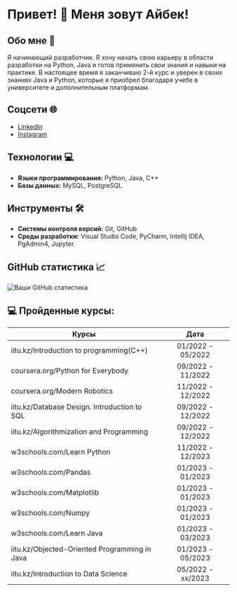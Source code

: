 # Привет! 👋 Меня зовут Айбек!

## Обо мне 📝
Я начинающий разработчик. Я хочу начать свою карьеру в области разработки на Python, Java и готов применить свои знания и навыки на практике. В настоящее время я заканчиваю 2-й курс и уверен в своих знаниях Java и Python, которые я приобрел благодаря учебе в университете и дополнительным платформам. 

## Соцсети 🌐
- [LinkedIn](https://www.linkedin.com/in/aibek-shynazbek-69458723a/)
- [Instagram](https://www.instagram.com/aakkuliyev/)

## Технологии 💻
- **Языки программирования:** Python, Java, C++
- **Базы данных:** MySQL, PostgreSQL

## Инструменты 🛠️
- **Системы контроля версий:** Git, GitHub
- **Среды разработки:** Visual Studio Code, PyCharm, Intellij IDEA, PgAdmin4, Jupyter.

## GitHub статистика 📈
![Ваши GitHub статистика](https://github-readme-stats.vercel.app/api?username=aakkuliyev&show_icons=true&theme=radical)

## 💻 Пройденные курсы:

| Курсы                                                           | Дата              |
| ----------------------------------------------------------------| :---------------: |
| iitu.kz/Introduction to programming(C++)                        | 01/2022 - 05/2022 |
| coursera.org/Python for Everybody                               | 09/2022 - 11/2022 |
| coursera.org/Modern Robotics                                    | 11/2022 - 12/2022 |
| iitu.kz/Database Design. Introduction to SQL                    | 09/2022 - 12/2022 |
| iitu.kz/Algorithmization and Programming                        | 09/2022 - 12/2022 |
| w3schools.com/Learn Python                                      | 11/2022 - 12/2023 |
| w3schools.com/Pandas                                            | 01/2023 - 01/2023 |
| w3schools.com/Matplotlib                                        | 01/2023 - 01/2023 |
| w3schools.com/Numpy                                             | 01/2023 - 01/2023 |
| w3schools.com/Learn Java                                        | 01/2023 - 03/2023 |
| iitu.kz/Objected-Oriented Programming in Java                   | 01/2023 - 05/2023 |
| iitu.kz/Introduction to Data Science                            | 05/2022 - xx/2023 |


